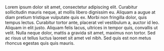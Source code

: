 Lorem ipsum dolor sit amet, consectetur adipiscing elit. Curabitur sollicitudin mauris neque, at mollis libero dignissim eu. Aliquam a augue at diam pretium tristique vulputate quis ex. Morbi non fringilla dolor, quis tempus lectus. Curabitur tortor ante, placerat vel vestibulum a, auctor id leo. Aliquam in elit justo. Aliquam felis lacus, ultrices in tempor quis, convallis ut velit. Nulla neque dolor, mattis a gravida sit amet, maximus non tortor. Sed ac risus ut tellus luctus laoreet sit amet vel nibh. Sed quis est non metus rhoncus egestas quis quis mauris.
